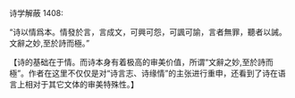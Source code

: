 诗学解蔽 1408:

“诗以情爲本。情發於言，言成文，可興可怨，可諷可諭，言者無罪，聽者以誡。文辭之妙,至於詩而極。”

【诗的基础在于情。而诗本身有着极高的审美价值，所谓“文辭之妙,至於詩而極”。作者在这里不仅仅是对“诗言志、诗缘情”的主张进行重申，还看到了诗在语言上相对于其它文体的审美特殊性。】
